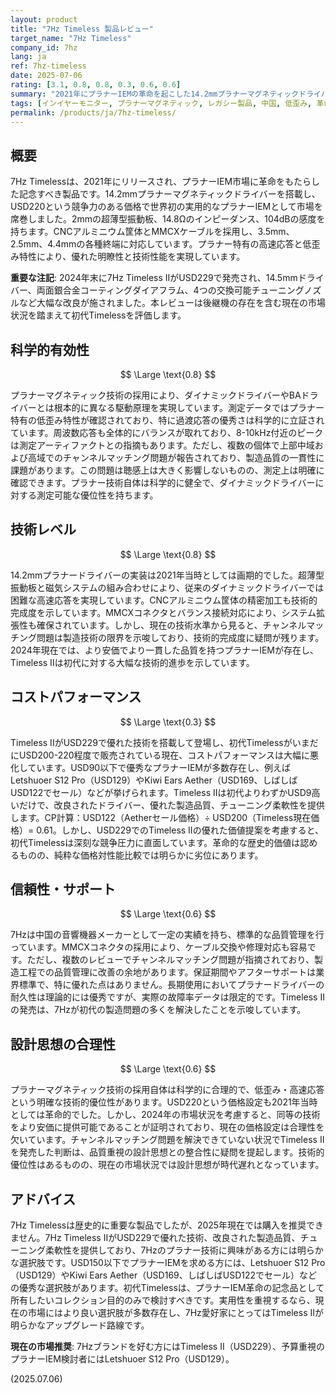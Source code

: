 ```yaml
---
layout: product
title: "7Hz Timeless 製品レビュー"
target_name: "7Hz Timeless"
company_id: 7hz
lang: ja
ref: 7hz-timeless
date: 2025-07-06
rating: [3.1, 0.8, 0.8, 0.3, 0.6, 0.6]
summary: "2021年にプラナーIEMの革命を起こした14.2mmプラナーマグネティックドライバー搭載機。USD220という価格でキログラム級の音質を実現し、業界のプラナーIEM普及に大きく貢献した。技術的には優秀で、特にプラナー特有の低歪み、高速な過渡応答は評価できる。しかし2024年末のTimeless II発売により、初代は事実上の型落ち製品となった。USD90以下で優秀なプラナーIEMが多数存在し、より優れたTimeless IIがUSD229で入手可能な現在、初代Timelessは厳しい競争環境に直面している。"
tags: [インイヤーモニター, プラナーマグネティック, レガシー製品, 中国, 低歪み, 革命的製品]
permalink: /products/ja/7hz-timeless/
---
```


## 概要

7Hz Timelessは、2021年にリリースされ、プラナーIEM市場に革命をもたらした記念すべき製品です。14.2mmプラナーマグネティックドライバーを搭載し、USD220という競争力のある価格で世界初の実用的なプラナーIEMとして市場を席巻しました。2mmの超薄型振動板、14.8Ωのインピーダンス、104dBの感度を持ちます。CNCアルミニウム筐体とMMCXケーブルを採用し、3.5mm、2.5mm、4.4mmの各種終端に対応しています。プラナー特有の高速応答と低歪み特性により、優れた明瞭性と技術性能を実現しています。

**重要な注記**: 2024年末に7Hz Timeless IIがUSD229で発売され、14.5mmドライバー、両面銀合金コーティングダイアフラム、4つの交換可能チューニングノズルなど大幅な改良が施されました。本レビューは後継機の存在を含む現在の市場状況を踏まえて初代Timelessを評価します。

## 科学的有効性

$$ \Large \text{0.8} $$

プラナーマグネティック技術の採用により、ダイナミックドライバーやBAドライバーとは根本的に異なる駆動原理を実現しています。測定データではプラナー特有の低歪み特性が確認されており、特に過渡応答の優秀さは科学的に立証されています。周波数応答も全体的にバランスが取れており、8-10kHz付近のピークは測定アーティファクトとの指摘もあります。ただし、複数の個体で上部中域および高域でのチャンネルマッチング問題が報告されており、製造品質の一貫性に課題があります。この問題は聴感上は大きく影響しないものの、測定上は明確に確認できます。プラナー技術自体は科学的に健全で、ダイナミックドライバーに対する測定可能な優位性を持ちます。

## 技術レベル

$$ \Large \text{0.8} $$

14.2mmプラナードライバーの実装は2021年当時としては画期的でした。超薄型振動板と磁気システムの組み合わせにより、従来のダイナミックドライバーでは困難な高速応答を実現しています。CNCアルミニウム筐体の精密加工も技術的完成度を示しています。MMCXコネクタとバランス接続対応により、システム拡張性も確保されています。しかし、現在の技術水準から見ると、チャンネルマッチング問題は製造技術の限界を示唆しており、技術的完成度に疑問が残ります。2024年現在では、より安価でより一貫した品質を持つプラナーIEMが存在し、Timeless IIは初代に対する大幅な技術的進歩を示しています。

## コストパフォーマンス

$$ \Large \text{0.3} $$

Timeless IIがUSD229で優れた技術を搭載して登場し、初代TimelessがいまだにUSD200-220程度で販売されている現在、コストパフォーマンスは大幅に悪化しています。USD90以下で優秀なプラナーIEMが多数存在し、例えばLetshuoer S12 Pro（USD129）やKiwi Ears Aether（USD169、しばしばUSD122でセール）などが挙げられます。Timeless IIは初代よりわずかUSD9高いだけで、改良されたドライバー、優れた製造品質、チューニング柔軟性を提供します。CP計算：USD122（Aetherセール価格）÷ USD200（Timeless現在価格）= 0.61。しかし、USD229でのTimeless IIの優れた価値提案を考慮すると、初代Timelessは深刻な競争圧力に直面しています。革命的な歴史的価値は認めるものの、純粋な価格対性能比較では明らかに劣位にあります。

## 信頼性・サポート

$$ \Large \text{0.6} $$

7Hzは中国の音響機器メーカーとして一定の実績を持ち、標準的な品質管理を行っています。MMCXコネクタの採用により、ケーブル交換や修理対応も容易です。ただし、複数のレビューでチャンネルマッチング問題が指摘されており、製造工程での品質管理に改善の余地があります。保証期間やアフターサポートは業界標準で、特に優れた点はありません。長期使用においてプラナードライバーの耐久性は理論的には優秀ですが、実際の故障率データは限定的です。Timeless IIの発売は、7Hzが初代の製造問題の多くを解決したことを示唆しています。

## 設計思想の合理性

$$ \Large \text{0.6} $$

プラナーマグネティック技術の採用自体は科学的に合理的で、低歪み・高速応答という明確な技術的優位性があります。USD220という価格設定も2021年当時としては革命的でした。しかし、2024年の市場状況を考慮すると、同等の技術をより安価に提供可能であることが証明されており、現在の価格設定は合理性を欠いています。チャンネルマッチング問題を解決できていない状況でTimeless IIを発売した判断は、品質重視の設計思想との整合性に疑問を提起します。技術的優位性はあるものの、現在の市場状況では設計思想が時代遅れとなっています。

## アドバイス

7Hz Timelessは歴史的に重要な製品でしたが、2025年現在では購入を推奨できません。7Hz Timeless IIがUSD229で優れた技術、改良された製造品質、チューニング柔軟性を提供しており、7Hzのプラナー技術に興味がある方には明らかな選択肢です。USD150以下でプラナーIEMを求める方には、Letshuoer S12 Pro（USD129）やKiwi Ears Aether（USD169、しばしばUSD122でセール）などの優秀な選択肢があります。初代Timelessは、プラナーIEM革命の記念品として所有したいコレクション目的のみで検討すべきです。実用性を重視するなら、現在の市場にはより良い選択肢が多数存在し、7Hz愛好家にとってはTimeless IIが明らかなアップグレード路線です。

**現在の市場推奨**: 7Hzブランドを好む方にはTimeless II（USD229）、予算重視のプラナーIEM検討者にはLetshuoer S12 Pro（USD129）。

(2025.07.06)